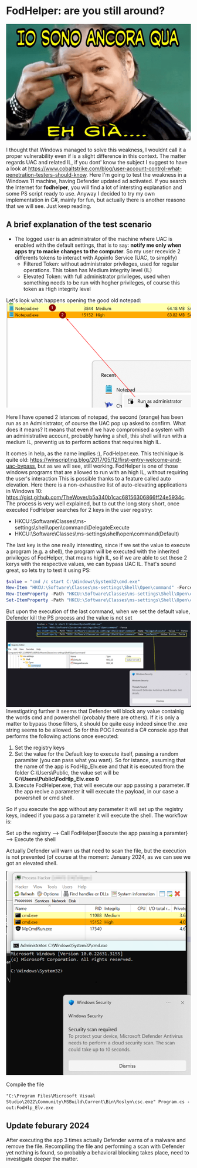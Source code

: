 # FodHelper: are you still around?

![Eh....già](ehgia.png)

I thought that Windows managed to solve this weakness, I wouldnt call it a proper vulnerability even if is a slight difference in this context. The matter regards UAC and related IL, if you dont' know the subject I suggest to have a look at https://www.cobaltstrike.com/blog/user-account-control-what-penetration-testers-should-know.
Here I'm going to test the weakness in a Windows 11 machine, having Defender updated ad activated. If you search the Internet for <b>fodhelper</b>, you will find a lot of intersting explanation and some PS script ready to use. Anyway I decided to try my own implementation in C#, mainly for fun, but actually there is another reasono that we will see. Just keep reading.

## A brief explanation of the test scenario
- The logged user is an administrator of the machine where UAC is enabled with the default settings, that is to say: <b>notify me only when apps try to macke changes to the computer</b>. So my user recevide 2 differents tokens to interact with Appinfo Service (UAC, to simplify)
    - Filtered Token: without administrator privileges, used for regular operations. This token has Medium integrity level (IL)
    - Elevated Token: with full administrator privileges, used when something needs to be run with hogher privileges, of course this token as High integrity level

Let's look what happens opening the good old notepad:
![Eh....già](npad.png)

Here I have opened 2 istances of notepad, the second (orange) has been run as an Administrator, of course the UAC pop up asked to confirm. What does it means? It means that even if we have compromised a system with an administrative account, probably having a shell, this shell will run with a medium IL, preventig us to perform actions that requires high IL.

It comes in help, as the name implies :), FodHelper.exe. This techinique is quite old: https://winscripting.blog/2017/05/12/first-entry-welcome-and-uac-bypass, but as we will see, still working.
FodHelper is one of those windows programs that are allowed to run with an high IL, without requiring the user's interaction This is possible thanks to a feature called auto elevation. Here there is a non-exhaustive list of auto-elevating applications in Windows 10: https://gist.github.com/TheWover/b5a340b1cac68156306866ff24e5934c.
The process is very well explained, but to cut the long story short, once executed FodHelper searches for 2 keys in the user registry:
- HKCU:\Software\Classes\ms-settings\shell\open\command\DelegateExecute
- HKCU:\Software\Classes\ms-settings\shell\open\command\(Default)

The last key is the one really interesting, since if we set the value to execute a program (e.g. a shell), the program will be executed with the inherited privileges of FodHelper, that means high IL, so if we are able to set those 2 kerys with the respective values, we can bypass UAC IL.
That's sound great, so lets try to test it using PS:
```powershell
$value = "cmd /c start C:\Windows\System32\cmd.exe"
New-Item "HKCU:\Software\Classes\ms-settings\Shell\Open\command" -Force
New-ItemProperty -Path "HKCU:\Software\Classes\ms-settings\Shell\Open\command" -Name "DelegateExecute" -Value "" -Force
Set-ItemProperty -Path "HKCU:\Software\Classes\ms-settings\Shell\Open\command" -Name "(default)" -Value $value -Force
```
But upon the execution of the last command, when we set the default value, Defender kill the PS process and the value is not set
![Eh....già](ps.png)
Investigating further it seems that Defender will block any value containig the words cmd and powershell (probably there are others). If it is only a matter to bypass those filters, 
it should be quite easy indeed since the .exe string seems to be allowed.
So for this POC I created a C# console app that performs the following actions once executed:
1. Set the registry keys
2. Set the value for the Default key to execute itself, passing a random paramiter (you can pass what you want). So for istance, assuming that the name of the app is FodHlp_Elv.exe and that it is executed from the folder C:\Users\Public, the value set will be <b>C:\Users\Public\FodHlp_Elv.exe 0</b>
3. Execute FodHelper.exe, that will execute our app passing a parameter. If the app recive a parameter it will execute the payload, in our case a powershell or cmd shell.

So if you execute the app without any parameter it will set up the registry keys, indeed if you pass a parameter it will execute the shell. The workflow is:

Set up the registry --> Call FodHelper{Execute the app passing a paramter} --> Execute the shell

Actually Defender will warn us that need to scan the file, but the execution is not prevented (of course at the moment: January 2024, as we can see we got an elevated shell.

![Eh....già](exp.png)


Compile the file

    "C:\Program Files\Microsoft Visual Studio\2022\Community\MSBuild\Current\Bin\Roslyn\csc.exe" Program.cs -out:FodHlp_Elv.exe

## Update feburary 2024
After executing the app 3 times actually Defender warns of a malware and remove the file. Recompiling the file and performing a scan with Defender yet nothing is found, so probably
a behavioral blocking takes place, need to investigate deeper the matter.
